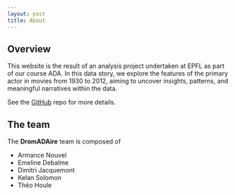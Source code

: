 ```yaml
---
layout: post
title: About
---
```


## Overview

This website is the result of an analysis project undertaken at EPFL as part of our course ADA. In this data story, we explore the features of the primary actor in movies from 1930 to 2012, aiming to uncover insights, patterns, and meaningful narratives within the data.

See the [GitHub](https://github.com/epfl-ada/ada-2023-project-dromadaire) repo for more details.

## The team

The **DromADAire** team is composed of

- Armance Nouvel
- Emeline Debalme
- Dimitri Jacquemont
- Kelan Solomon
- Théo Houle
